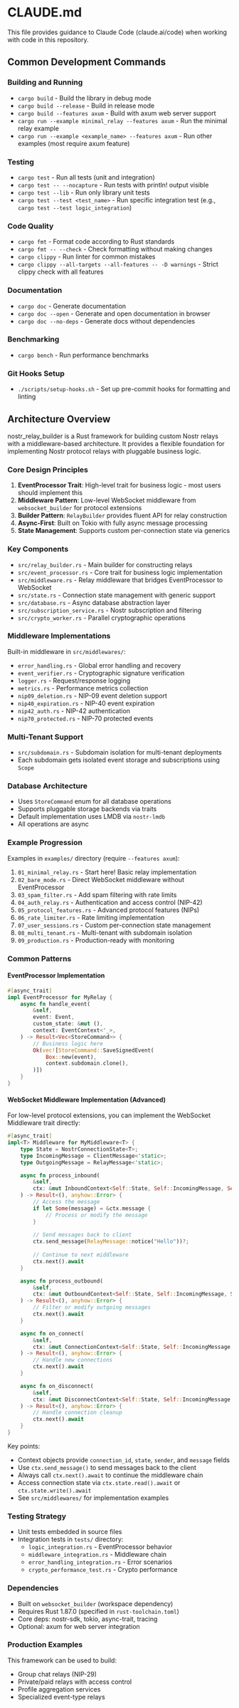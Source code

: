 # CLAUDE.md

This file provides guidance to Claude Code (claude.ai/code) when working with code in this repository.

## Common Development Commands

### Building and Running
- `cargo build` - Build the library in debug mode
- `cargo build --release` - Build in release mode
- `cargo build --features axum` - Build with axum web server support
- `cargo run --example minimal_relay --features axum` - Run the minimal relay example
- `cargo run --example <example_name> --features axum` - Run other examples (most require axum feature)

### Testing
- `cargo test` - Run all tests (unit and integration)
- `cargo test -- --nocapture` - Run tests with println! output visible
- `cargo test --lib` - Run only library unit tests
- `cargo test --test <test_name>` - Run specific integration test (e.g., `cargo test --test logic_integration`)

### Code Quality
- `cargo fmt` - Format code according to Rust standards
- `cargo fmt -- --check` - Check formatting without making changes
- `cargo clippy` - Run linter for common mistakes
- `cargo clippy --all-targets --all-features -- -D warnings` - Strict clippy check with all features

### Documentation
- `cargo doc` - Generate documentation
- `cargo doc --open` - Generate and open documentation in browser
- `cargo doc --no-deps` - Generate docs without dependencies

### Benchmarking
- `cargo bench` - Run performance benchmarks

### Git Hooks Setup
- `./scripts/setup-hooks.sh` - Set up pre-commit hooks for formatting and linting

## Architecture Overview

nostr_relay_builder is a Rust framework for building custom Nostr relays with a middleware-based architecture. It provides a flexible foundation for implementing Nostr protocol relays with pluggable business logic.

### Core Design Principles

1. **EventProcessor Trait**: High-level trait for business logic - most users should implement this
2. **Middleware Pattern**: Low-level WebSocket middleware from `websocket_builder` for protocol extensions
3. **Builder Pattern**: `RelayBuilder` provides fluent API for relay construction
4. **Async-First**: Built on Tokio with fully async message processing
5. **State Management**: Supports custom per-connection state via generics

### Key Components

- `src/relay_builder.rs` - Main builder for constructing relays
- `src/event_processor.rs` - Core trait for business logic implementation
- `src/middleware.rs` - Relay middleware that bridges EventProcessor to WebSocket
- `src/state.rs` - Connection state management with generic support
- `src/database.rs` - Async database abstraction layer
- `src/subscription_service.rs` - Nostr subscription and filtering
- `src/crypto_worker.rs` - Parallel cryptographic operations

### Middleware Implementations

Built-in middleware in `src/middlewares/`:
- `error_handling.rs` - Global error handling and recovery
- `event_verifier.rs` - Cryptographic signature verification
- `logger.rs` - Request/response logging
- `metrics.rs` - Performance metrics collection
- `nip09_deletion.rs` - NIP-09 event deletion support
- `nip40_expiration.rs` - NIP-40 event expiration
- `nip42_auth.rs` - NIP-42 authentication
- `nip70_protected.rs` - NIP-70 protected events

### Multi-Tenant Support

- `src/subdomain.rs` - Subdomain isolation for multi-tenant deployments
- Each subdomain gets isolated event storage and subscriptions using `Scope`

### Database Architecture

- Uses `StoreCommand` enum for all database operations
- Supports pluggable storage backends via traits
- Default implementation uses LMDB via `nostr-lmdb`
- All operations are async

### Example Progression

Examples in `examples/` directory (require `--features axum`):
1. `01_minimal_relay.rs` - Start here! Basic relay implementation
2. `02_bare_mode.rs` - Direct WebSocket middleware without EventProcessor
3. `03_spam_filter.rs` - Add spam filtering with rate limits
4. `04_auth_relay.rs` - Authentication and access control (NIP-42)
5. `05_protocol_features.rs` - Advanced protocol features (NIPs)
6. `06_rate_limiter.rs` - Rate limiting implementation
7. `07_user_sessions.rs` - Custom per-connection state management
8. `08_multi_tenant.rs` - Multi-tenant with subdomain isolation
9. `09_production.rs` - Production-ready with monitoring

### Common Patterns

#### EventProcessor Implementation
```rust
#[async_trait]
impl EventProcessor for MyRelay {
    async fn handle_event(
        &self,
        event: Event,
        custom_state: &mut (),
        context: EventContext<'_>,
    ) -> Result<Vec<StoreCommand>> {
        // Business logic here
        Ok(vec![StoreCommand::SaveSignedEvent(
            Box::new(event),
            context.subdomain.clone(),
        )])
    }
}
```

#### WebSocket Middleware Implementation (Advanced)

For low-level protocol extensions, you can implement the WebSocket Middleware trait directly:

```rust
#[async_trait]
impl<T> Middleware for MyMiddleware<T> {
    type State = NostrConnectionState<T>;
    type IncomingMessage = ClientMessage<'static>;
    type OutgoingMessage = RelayMessage<'static>;

    async fn process_inbound(
        &self,
        ctx: &mut InboundContext<Self::State, Self::IncomingMessage, Self::OutgoingMessage>,
    ) -> Result<(), anyhow::Error> {
        // Access the message
        if let Some(message) = &ctx.message {
            // Process or modify the message
        }
        
        // Send messages back to client
        ctx.send_message(RelayMessage::notice("Hello"))?;
        
        // Continue to next middleware
        ctx.next().await
    }

    async fn process_outbound(
        &self,
        ctx: &mut OutboundContext<Self::State, Self::IncomingMessage, Self::OutgoingMessage>,
    ) -> Result<(), anyhow::Error> {
        // Filter or modify outgoing messages
        ctx.next().await
    }

    async fn on_connect(
        &self,
        ctx: &mut ConnectionContext<Self::State, Self::IncomingMessage, Self::OutgoingMessage>,
    ) -> Result<(), anyhow::Error> {
        // Handle new connections
        ctx.next().await
    }

    async fn on_disconnect(
        &self,
        ctx: &mut DisconnectContext<Self::State, Self::IncomingMessage, Self::OutgoingMessage>,
    ) -> Result<(), anyhow::Error> {
        // Handle connection cleanup
        ctx.next().await
    }
}
```

Key points:
- Context objects provide `connection_id`, `state`, `sender`, and `message` fields
- Use `ctx.send_message()` to send messages back to the client
- Always call `ctx.next().await` to continue the middleware chain
- Access connection state via `ctx.state.read().await` or `ctx.state.write().await`
- See `src/middlewares/` for implementation examples

### Testing Strategy

- Unit tests embedded in source files
- Integration tests in `tests/` directory:
  - `logic_integration.rs` - EventProcessor behavior
  - `middleware_integration.rs` - Middleware chain
  - `error_handling_integration.rs` - Error scenarios
  - `crypto_performance_test.rs` - Crypto performance

### Dependencies

- Built on `websocket_builder` (workspace dependency)
- Requires Rust 1.87.0 (specified in `rust-toolchain.toml`)
- Core deps: nostr-sdk, tokio, async-trait, tracing
- Optional: axum for web server integration

### Production Examples

This framework can be used to build:
- Group chat relays (NIP-29)
- Private/paid relays with access control
- Profile aggregation services
- Specialized event-type relays